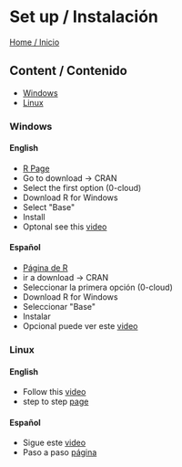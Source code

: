 # Set up / Instalación

[Home / Inicio](https://github.com/TheGlitchCat/probability-and-statistics-R)

## Content / Contenido
- [Windows](#windows)
- [Linux](#linux)

### Windows

#### English
- [R Page](https://www.r-project.org/)
- Go to download -> CRAN
- Select the first option (0-cloud)
- Download R for Windows 
- Select "Base"
- Install
- Optonal see this [video](https://www.youtube.com/watch?v=9-RrkJQQYqY)

#### Español
- [Página de R](https://www.r-project.org/)
- ir a download -> CRAN
- Seleccionar la primera opción (0-cloud)
- Download R for Windows 
- Seleccionar "Base"
- Instalar
- Opcional puede ver este [video](https://www.youtube.com/watch?v=jdyOTxXyIn4)

### Linux

#### English
- Follow this [video](https://www.youtube.com/watch?v=tll0-VrNA_E&t=69s)
- step to step [page](https://linuxconfig.org/rstudio-on-ubuntu-18-04-bionic-beaver-linux)

#### Español
- Sigue este [video](https://www.youtube.com/watch?v=PFlLatx5mlQ)
- Paso a paso [página](https://www.maximaformacion.es/blog-dat/instala-r-y-rstudio-en-ubuntu-18-04/)